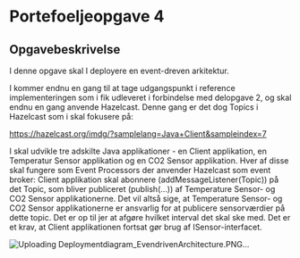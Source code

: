 # Portefoeljeopgave 4

## Opgavebeskrivelse

I denne opgave skal I deployere en event-dreven arkitektur.

I kommer endnu en gang til at tage udgangspunkt i reference implementeringen som i fik udleveret i forbindelse med delopgave 2, og skal endnu en gang anvende Hazelcast. Denne gang er det dog Topics i Hazelcast som i skal fokusere på:

https://hazelcast.org/imdg/?samplelang=Java+Client&sampleindex=7

I skal udvikle tre adskilte Java applikationer - en Client applikation, en Temperatur Sensor applikation og en CO2 Sensor applikation. Hver af disse skal fungere som Event Processors der anvender Hazelcast som event broker: Client applikation skal abonnere (addMessageListener(Topic)) på det Topic, som bliver publiceret (publish(…)) af Temperature Sensor- og CO2 Sensor applikationerne. Det vil altså sige, at Temperature Sensor- og CO2 Sensor applikationerne er ansvarlig for at publicere sensorværdier på dette topic. Det er op til jer at afgøre hvilket interval det skal ske med. Det er et krav, at Client applikationen fortsat gør brug af ISensor-interfacet.

![Uploading Deploymentdiagram_EvendrivenArchitecture.PNG…]()
